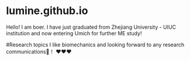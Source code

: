 # lumine.github.io
 

Hello! I am boer. I have just graduated from Zhejiang University - UIUC institution and now entering Umich for further ME study!

#Research topics 
I like biomechanics and looking forward to any research communications👀！
❤❤❤
